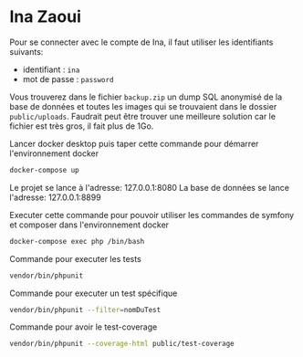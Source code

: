 # Ina Zaoui

Pour se connecter avec le compte de Ina, il faut utiliser les identifiants suivants:

- identifiant : `ina`
- mot de passe : `password`

Vous trouverez dans le fichier `backup.zip` un dump SQL anonymisé de la base de données et toutes les images qui se trouvaient dans le dossier `public/uploads`.
Faudrait peut être trouver une meilleure solution car le fichier est très gros, il fait plus de 1Go.

Lancer docker desktop puis taper cette commande pour démarrer l'environnement docker

```bash
docker-compose up
```

Le projet se lance à l'adresse: 127.0.0.1:8080
La base de données se lance l'adresse: 127.0.0.1:8899

Executer cette commande pour pouvoir utiliser les commandes de symfony et composer dans l'environnement docker

```bash
docker-compose exec php /bin/bash
```

Commande pour executer les tests

```bash
vendor/bin/phpunit
```

Commande pour executer un test spécifique

```bash
vendor/bin/phpunit --filter=nomDuTest
```

Commande pour avoir le test-coverage

```bash
vendor/bin/phpunit --coverage-html public/test-coverage
```
